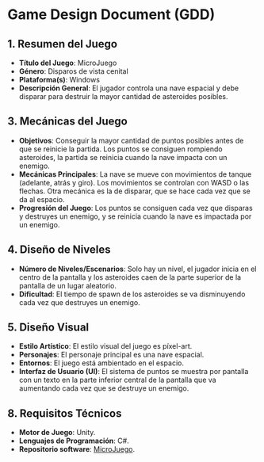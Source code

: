 
# Game Design Document (GDD)

## 1. Resumen del Juego
- **Título del Juego**: MicroJuego
- **Género**: Disparos de vista cenital
- **Plataforma(s)**: Windows
- **Descripción General**: El jugador controla una nave espacial y debe disparar para destruir la mayor cantidad de asteroides posibles.

## 3. Mecánicas del Juego
- **Objetivos**: Conseguir la mayor cantidad de puntos posibles antes de que se reinicie la partida. Los puntos se consiguen rompiendo asteroides, la partida se reinicia cuando la nave impacta con un enemigo.
- **Mecánicas Principales**: La nave se mueve con movimientos de tanque (adelante, atrás y giro). Los movimientos se controlan con WASD o las flechas. Otra mecánica es la de disparar, que se hace cada vez que se da al espacio.
- **Progresión del Juego**: Los puntos se consiguen cada vez que disparas y destruyes un enemigo, y se reinicia cuando la nave es impactada por un enemigo.

## 4. Diseño de Niveles
- **Número de Niveles/Escenarios**: Solo hay un nivel, el jugador inicia en el centro de la pantalla y los asteroides caen de la parte superior de la pantalla de un lugar aleatorio.
- **Dificultad**: El tiempo de spawn de los asteroides se va disminuyendo cada vez que destruyes un enemigo.

## 5. Diseño Visual
- **Estilo Artístico**: El estilo visual del juego es píxel-art.
- **Personajes**: El personaje principal es una nave espacial.
- **Entornos**: El juego está ambientado en el espacio.
- **Interfaz de Usuario (UI)**: El sistema de puntos se muestra por pantalla con un texto en la parte inferior central de la pantalla que va aumentando cada vez que se destruye un enemigo.

## 8. Requisitos Técnicos
- **Motor de Juego**: Unity.
- **Lenguajes de Programación**: C#.
- **Repositorio software**: [MicroJuego](https://github.com/Santi-Guag/MicroJuego).
